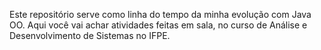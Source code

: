 Este repositório serve como linha do tempo da minha evolução com Java OO. Aqui você vai achar atividades feitas em sala, no curso de Análise e Desenvolvimento de Sistemas no IFPE.

